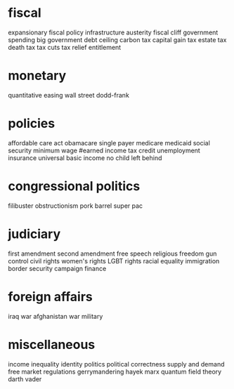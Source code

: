 # fiscal
expansionary fiscal policy
infrastructure
austerity
fiscal cliff
government spending
big government
debt ceiling
carbon tax
capital gain tax
estate tax
death tax
tax cuts
tax relief
entitlement

# monetary
quantitative easing
wall street
dodd-frank

# policies
affordable care act
obamacare
single payer
medicare
medicaid
social security
minimum wage
#earned income tax credit
unemployment insurance
universal basic income
no child left behind

# congressional politics
filibuster
obstructionism
pork barrel
super pac

# judiciary
first amendment
second amendment
free speech
religious freedom
gun control
civil rights
women's rights
LGBT rights
racial equality
immigration
border security
campaign finance

# foreign affairs
iraq war
afghanistan war
military

# miscellaneous
income inequality
identity politics
political correctness
supply and demand
free market
regulations
gerrymandering
hayek
marx
quantum field theory
darth vader